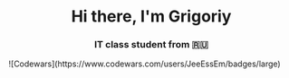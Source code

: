 <h1 align="center">Hi there, I'm Grigoriy
<h3 align="center">IT class student from 🇷🇺</h3>
![Codewars](https://www.codewars.com/users/JeeEssEm/badges/large)
